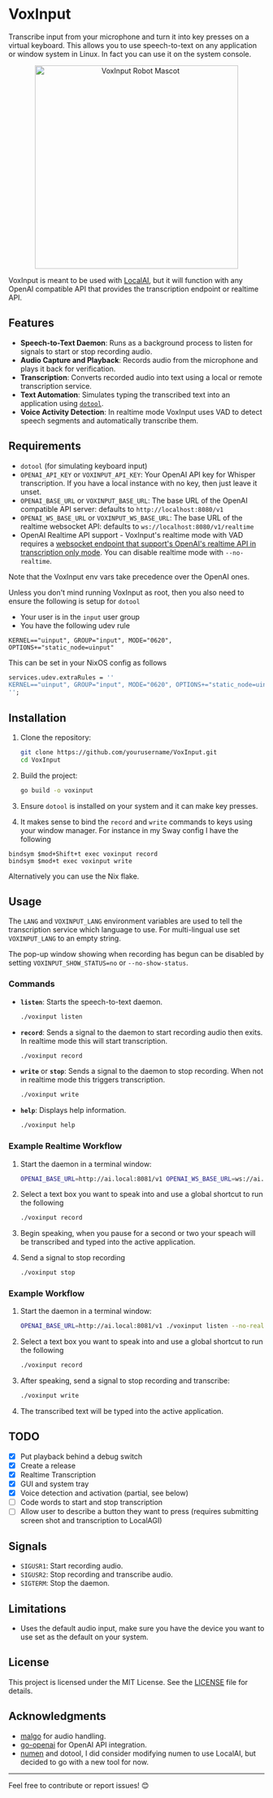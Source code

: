 # VoxInput

Transcribe input from your microphone and turn it into key presses on a virtual keyboard. This allows you to use speech-to-text on any application or window system in Linux. In fact you can use it on the system console.

<p align="center">
  <img src="https://github.com/user-attachments/assets/bc1de2af-e07b-4460-a522-b140a041a3db" alt="VoxInput Robot Mascot" width="400">
</p>

VoxInput is meant to be used with [LocalAI](https://localai.io), but it will function with any OpenAI compatible API that provides the transcription endpoint or realtime API.

## Features

- **Speech-to-Text Daemon**: Runs as a background process to listen for signals to start or stop recording audio.
- **Audio Capture and Playback**: Records audio from the microphone and plays it back for verification.
- **Transcription**: Converts recorded audio into text using a local or remote transcription service.
- **Text Automation**: Simulates typing the transcribed text into an application using [`dotool`](https://git.sr.ht/~geb/dotool).
- **Voice Activity Detection**: In realtime mode VoxInput uses VAD to detect speech segments and automatically transcribe them.

## Requirements

- `dotool` (for simulating keyboard input)
- `OPENAI_API_KEY` or `VOXINPUT_API_KEY`: Your OpenAI API key for Whisper transcription. If you have a local instance with no key, then just leave it unset.
- `OPENAI_BASE_URL` or `VOXINPUT_BASE_URL`: The base URL of the OpenAI compatible API server: defaults to `http://localhost:8080/v1`
- `OPENAI_WS_BASE_URL` or `VOXINPUT_WS_BASE_URL`: The base URL of the realtime websocket API: defaults to `ws://localhost:8080/v1/realtime`
- OpenAI Realtime API support - VoxInput's realtime mode with VAD requires a [websocket endpoint that support's OpenAI's realtime API in transcription only mode](https://github.com/mudler/LocalAI/pull/5392). You can disable realtime mode with `--no-realtime`.

Note that the VoxInput env vars take precedence over the OpenAI ones.

Unless you don't mind running VoxInput as root, then you also need to ensure the following is setup for `dotool`

- Your user is in the `input` user group
- You have the following udev rule

```
KERNEL=="uinput", GROUP="input", MODE="0620", OPTIONS+="static_node=uinput"
```

This can be set in your NixOS config as follows
```nix
services.udev.extraRules = ''
KERNEL=="uinput", GROUP="input", MODE="0620", OPTIONS+="static_node=uinput"
'';
```

## Installation

1. Clone the repository:
   ```bash
   git clone https://github.com/yourusername/VoxInput.git
   cd VoxInput
   ```

2. Build the project:
   ```bash
   go build -o voxinput
   ```

3. Ensure `dotool` is installed on your system and it can make key presses.

4. It makes sense to bind the `record` and `write` commands to keys using your window manager. For instance in my Sway config I have the following

```
bindsym $mod+Shift+t exec voxinput record
bindsym $mod+t exec voxinput write
```

Alternatively you can use the Nix flake.

## Usage

The `LANG` and `VOXINPUT_LANG` environment variables are used to tell the transcription service which language to use.
For multi-lingual use set `VOXINPUT_LANG` to an empty string.

The pop-up window showing when recording has begun can be disabled by setting `VOXINPUT_SHOW_STATUS=no` or `--no-show-status`.

### Commands

- **`listen`**: Starts the speech-to-text daemon.
  ```bash
  ./voxinput listen
  ```

- **`record`**: Sends a signal to the daemon to start recording audio then exits. In realtime mode this will start transcription.
  ```bash
  ./voxinput record
  ```

- **`write`** or **`stop`**: Sends a signal to the daemon to stop recording. When not in realtime mode this triggers transcription.
  ```bash
  ./voxinput write
  ```

- **`help`**: Displays help information.
  ```bash
  ./voxinput help
  ```

### Example Realtime Workflow

1. Start the daemon in a terminal window:
   ```bash
   OPENAI_BASE_URL=http://ai.local:8081/v1 OPENAI_WS_BASE_URL=ws://ai.local:8081/v1/realtime ./voxinput listen
   ```

2. Select a text box you want to speak into and use a global shortcut to run the following
   ```bash
   ./voxinput record
   ```

3. Begin speaking, when you pause for a second or two your speach will be transcribed and typed into the active application.

4. Send a signal to stop recording
   ```bash
   ./voxinput stop
   ```

### Example Workflow

1. Start the daemon in a terminal window:
   ```bash
   OPENAI_BASE_URL=http://ai.local:8081/v1 ./voxinput listen --no-realtime
   ```

2. Select a text box you want to speak into and use a global shortcut to run the following
   ```bash
   ./voxinput record
   ```

3. After speaking, send a signal to stop recording and transcribe:
   ```bash
   ./voxinput write
   ```

4. The transcribed text will be typed into the active application.

## TODO

- [x] Put playback behind a debug switch
- [x] Create a release
- [x] Realtime Transcription
- [x] GUI and system tray
- [x] Voice detection and activation (partial, see below)
- [ ] Code words to start and stop transcription
- [ ] Allow user to describe a button they want to press (requires submitting screen shot and transcription to LocalAGI)

## Signals

- `SIGUSR1`: Start recording audio.
- `SIGUSR2`: Stop recording and transcribe audio.
- `SIGTERM`: Stop the daemon.

## Limitations

- Uses the default audio input, make sure you have the device you want to use set as the default on your system.

## License

This project is licensed under the MIT License. See the [LICENSE](LICENSE) file for details.

## Acknowledgments

- [malgo](https://github.com/gen2brain/malgo) for audio handling.
- [go-openai](https://github.com/sashabaranov/go-openai) for OpenAI API integration.
- [numen](https://git.sr.ht/~geb/numen) and dotool, I did consider modifying numen to use LocalAI, but decided to go with a new tool for now.

---

Feel free to contribute or report issues! 😊

